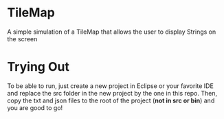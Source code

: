 # TileMap
A simple simulation of a TileMap that allows the user to display Strings on the screen

# Trying Out
To be able to run, just create a new project in Eclipse or your favorite IDE and replace the src folder in the new project by the one in this repo. Then, copy the txt and json files to the root of the project (**not in src or bin**) and you are good to go!
